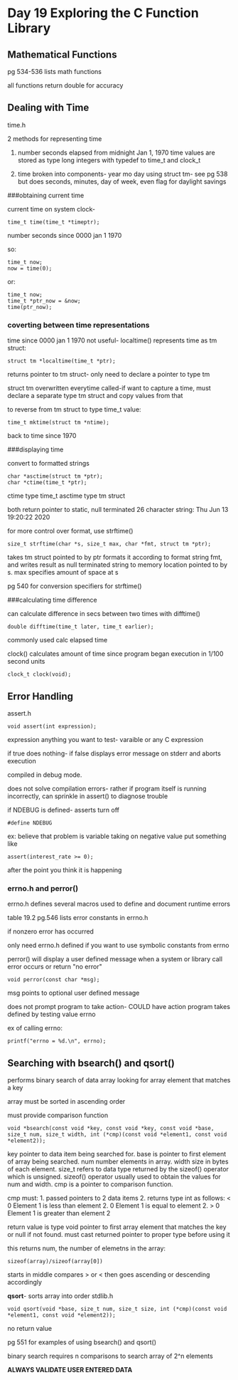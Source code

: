 # Day 19 Exploring the C Function Library

## Mathematical Functions

pg 534-536 lists math functions

all functions return double for accuracy

## Dealing with Time

time.h

2 methods for representing time

1. number seconds elapsed from midnight Jan 1, 1970
time values are stored as type long integers with typedef to time_t and clock_t

2. time broken into components- year mo day using struct tm- see pg 538 but does seconds, minutes, day of week, even flag for daylight savings

###obtaining current time

current time on system clock-

	time_t time(time_t *timeptr);

number seconds since 0000 jan 1 1970

so:

	time_t now;
	now = time(0);

or:

	time_t now;
	time_t *ptr_now = &now;
	time(ptr_now);

### coverting between time representations

time since 0000 jan 1 1970 not useful- localtime() represents time as tm struct:

	struct tm *localtime(time_t *ptr);

returns pointer to tm struct- only need to declare a pointer to type tm

struct tm overwritten everytime called-if want to capture a time, must declare a separate type tm struct and copy values from that

to reverse from tm struct to type time_t value:

	time_t mktime(struct tm *ntime);
back to time since 1970

###displaying time

convert to formatted strings

	char *asctime(struct tm *ptr);
	char *ctime(time_t *ptr);

ctime type time_t
asctime type tm struct

both return pointer to static, null terminated 26 character string: Thu Jun 13 19:20:22 2020

for more control over format, use strftime()

	size_t strftime(char *s, size_t max, char *fmt, struct tm *ptr);

takes tm struct pointed to by ptr formats it according to format string fmt, and writes result as null terminated string to memory location pointed to by s. max specifies amount of space at s 

pg 540 for conversion specifiers for strftime()

###calculating time difference

can calculate difference in secs between two times with difftime()

	double difftime(time_t later, time_t earlier);

commonly used calc elapsed time

clock() calculates amount of time since program began execution in 1/100 second units

	clock_t clock(void);

## Error Handling

assert.h

	void assert(int expression);

expression anything you want to test- varaible or any C expression

if true does nothing- if false displays error message on stderr and aborts execution

compiled in debug mode.

does not solve compilation errors- rather if program itself is running incorrectly, can sprinkle in assert() to diagnose trouble

if NDEBUG is defined- asserts turn off

	#define NDEBUG

ex: believe that problem is variable taking on negative value put something like

	assert(interest_rate >= 0);

after the point you think it is happening

### errno.h and perror()

errno.h defines several macros used to define and document runtime errors

table 19.2 pg.546 lists error constants in errno.h

if nonzero error has occurred

only need errno.h defined if you want to use symbolic constants from errno

perror() will display a user defined message when a system or library call error occurs or return "no error"

	void perror(const char *msg);

msg points to optional user defined message

does not prompt program to take action- COULD have action program takes defined by testing value errno 

ex of calling errno:

	printf("errno = %d.\n", errno);

## Searching with bsearch() and qsort()

performs binary search of data array looking for array element that matches a key

array must be sorted in ascending order

must provide comparison function

	void *bsearch(const void *key, const void *key, const void *base, size_t num, size_t width, int (*cmp)(const void *element1, const void *element2));

key pointer to data item being searched for. base is pointer to first element of array being searched. num number elements in array. width size in bytes of each element. size_t refers to data type returned by the sizeof() operator which is unsigned. sizeof() operator usually used to obtain the values for num and width. cmp is a pointer to comparison function. 

cmp must:
	1. passed pointers to 2 data items
	2. returns type int as follows:
		< 0 Element 1 is less than element 2. 0 Element 1 is equal to element 2. > 0 Element 1 is greater than element 2

return value is type void pointer to first array element that matches the key or null if not found. must cast returned pointer to proper type before using it

this returns num, the number of elemetns in the array:

	sizeof(array)/sizeof(array[0])

starts in middle compares > or < then goes ascending or descending accordingly

**qsort**- sorts array into order stdlib.h

	void qsort(void *base, size_t num, size_t size, int (*cmp)(const void *element1, const void *element2));

no return value

pg 551 for examples of using bsearch() and qsort()

binary search requires n comparisons to search array of 2^n elements



**ALWAYS VALIDATE USER ENTERED DATA**

 


